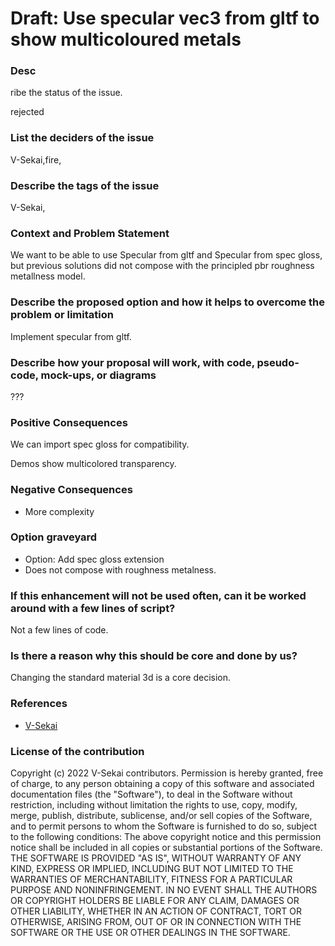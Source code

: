 # Draft: Use specular vec3 from gltf to show multicoloured metals

### Desc

ribe the status of the issue.

rejected

### List the deciders of the issue

V-Sekai,fire,

### Describe the tags of the issue

V-Sekai,

### Context and Problem Statement

We want to be able to use Specular from gltf and Specular from spec gloss, but previous solutions did not compose with the principled pbr roughness metallness model.

### Describe the proposed option and how it helps to overcome the problem or limitation

Implement specular from gltf.

### Describe how your proposal will work, with code, pseudo-code, mock-ups, or diagrams

???

### Positive Consequences

We can import spec gloss for compatibility.

Demos show multicolored transparency.

### Negative Consequences

- More complexity

### Option graveyard

- Option: Add spec gloss extension
- Does not compose with roughness metalness.

### If this enhancement will not be used often, can it be worked around with a few lines of script?

Not a few lines of code.

### Is there a reason why this should be core and done by us?

Changing the standard material 3d is a core decision.

### References

- [V-Sekai](https://v-sekai.org/)

### License of the contribution

Copyright (c) 2022 V-Sekai contributors. Permission is hereby granted, free of charge, to any person obtaining a copy of this software and associated documentation files (the "Software"), to deal in the Software without restriction, including without limitation the rights to use, copy, modify, merge, publish, distribute, sublicense, and/or sell copies of the Software, and to permit persons to whom the Software is furnished to do so, subject to the following conditions: The above copyright notice and this permission notice shall be included in all copies or substantial portions of the Software. THE SOFTWARE IS PROVIDED "AS IS", WITHOUT WARRANTY OF ANY KIND, EXPRESS OR IMPLIED, INCLUDING BUT NOT LIMITED TO THE WARRANTIES OF MERCHANTABILITY, FITNESS FOR A PARTICULAR PURPOSE AND NONINFRINGEMENT. IN NO EVENT SHALL THE AUTHORS OR COPYRIGHT HOLDERS BE LIABLE FOR ANY CLAIM, DAMAGES OR OTHER LIABILITY, WHETHER IN AN ACTION OF CONTRACT, TORT OR OTHERWISE, ARISING FROM, OUT OF OR IN CONNECTION WITH THE SOFTWARE OR THE USE OR OTHER DEALINGS IN THE SOFTWARE.
